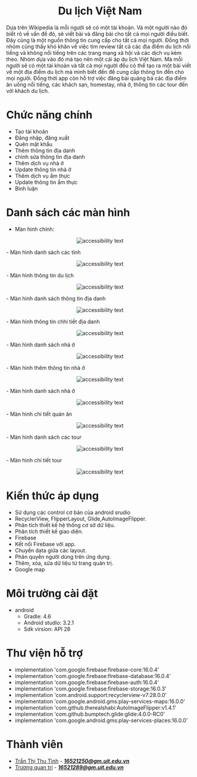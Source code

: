 


<h1 align="center"> Du lịch Việt Nam</h1>
<p>Dựa trên Wikipedia là mỗi người sẽ có một tài khoản. Và một người nào đó biết rõ về vấn đề đó, sẽ viết bài và đăng bài cho tất cả mọi người điều biết. Đây cũng là một nguồn thông tin cung cấp cho tất cả mọi người. Đồng thời nhóm cũng thấy khó khăn về việc tìm review tất cả các địa điểm du lịch nổi tiếng và không nổi tiếng trên các trang mạng xã hội và các dịch vụ kèm theo. Nhóm dựa vào đó mà tạo nên một cái áp du lịch Việt Nam. Mà mỗi người sẽ có một tài khoản và tất cả mọi người đều có thể tạo ra một bài viết về một địa điểm du lịch mà mình biết đến để cung cấp thông tin đến cho mọi người. Đồng thời app còn hỗ trợ việc đăng bài quảng bá các địa điểm ăn uống nổi tiếng, các khách sạn, homestay, nhà ở, thông tin các tour đến với khách du lịch.</p>

# Chức năng chính
-	Tạo tài khoản
-	Đăng nhập, đăng xuất
- Quên mật khẩu
-	Thêm thông tin địa danh
- chỉnh sửa thông tin địa danh
-	Thêm dịch vụ nhà ở
- Update thông tin nhà ở
-	Thêm dịch vụ ẩm thực
- Update thông tin ẩm thực
- Bình luận
# Danh sách các màn hình
- Màn hình chính: 
<p align="center">
  <img src="https://scontent.fsgn6-1.fna.fbcdn.net/v/t1.0-9/49097749_796289274044238_5533066433107329024_n.jpg?_nc_cat=104&_nc_oc=AQn2f37x-94KrPdMGHAC38KoeSVrpi3ZU9MUYBuwC8TtLA1vo5DUvt_QcRIH1dE5PZ8&_nc_ht=scontent.fsgn6-1.fna&oh=6e9532bf16139a98866e11aea2d3e0cd&oe=5C98D6AE"  alt="accessibility text">
</p>
- Màn hình danh sách các tỉnh
<p align="center">
 <img src="https://scontent.fsgn6-1.fna.fbcdn.net/v/t1.0-9/48969051_796289337377565_908165749497921536_n.jpg?_nc_cat=110&_nc_oc=AQk2ZtB5bBcyQk0HBzPlb1r1_g1jwKaiCYggP1E2Hki_BW5D0jh0_V9wy9jgJAWia2k&_nc_ht=scontent.fsgn6-1.fna&oh=4d1107f66b3f262ec48d9b3c6006e350&oe=5C9AA2C0"  alt="accessibility text">
</p>
- Màn hình thông tin du lịch
<p align="center">
 <img src="https://scontent.fsgn6-1.fna.fbcdn.net/v/t1.0-9/49279933_796289487377550_7219954936426004480_n.jpg?_nc_cat=101&_nc_oc=AQnMHA_qHJ6NcTAKFkd0tN_l-YfFZu_faSF99L93_tDa6rRAqgNZQUwhvmk-wAfGkOE&_nc_ht=scontent.fsgn6-1.fna&oh=a68d2eb84bcf50dc1c038c33ab2c894f&oe=5CD5AEFC"  alt="accessibility text">
</p>
- Màn hình danh sách thông tin địa danh
<p align="center">
 <img src="https://scontent.fsgn6-1.fna.fbcdn.net/v/t1.0-9/49103438_796289667377532_5243636597143896064_n.jpg?_nc_cat=110&_nc_oc=AQlOTUrNBUm_PXopbqHoHWIY5pk4aCHmtYLCvdSmsWEpJoB07DcW3kIL_R-tG4ihn1E&_nc_ht=scontent.fsgn6-1.fna&oh=5a6f78111748ab7601ccfb41a4237b38&oe=5C8E3E9F"  alt="accessibility text">
</p>
- Màn hình thông tin chhi tiết địa danh
<p align="center">
 <img src="https://scontent.fsgn6-1.fna.fbcdn.net/v/t1.0-9/49467886_796290287377470_8756503078825361408_n.jpg?_nc_cat=101&_nc_oc=AQldJix20EepIiEuqazNHGUKFJ7TtXK0pGvJydh9BLwC69PY4NC6C5u_P4lml45-e8U&_nc_ht=scontent.fsgn6-1.fna&oh=ab67ae9de236f06d47e5ebca603bdd47&oe=5C8FE0EF"  alt="accessibility text">
</p>
- Màn hình danh sách nhà ở
<p align="center">
 <img src="https://scontent.fsgn6-1.fna.fbcdn.net/v/t1.0-9/49205115_796290504044115_1632845428049313792_n.jpg?_nc_cat=101&_nc_oc=AQnJhlc3c-EpsqbqJIlqxv7A5fC0o-8kQQc5sR29pOuvQ0AnmLXoGe0skKux7tNlAZg&_nc_ht=scontent.fsgn6-1.fna&oh=f25d124df1e2f49a33fc6a0237dc55e7&oe=5C973C5C"  alt="accessibility text">
</p>
- Màn hình thêm thông tin nhà ở
<p align="center">
 <img src="https://scontent.fsgn6-2.fna.fbcdn.net/v/t1.0-9/49135447_796290717377427_4751200476190474240_n.jpg?_nc_cat=102&_nc_oc=AQlAFD6alpOvdlv7XWfTcRrLA0P-dBwYfoixSNBZj3JR3std3-9iqxuV2NCDKRHW1vI&_nc_ht=scontent.fsgn6-2.fna&oh=3e179f74c3bad290511f23ae7e8500bf&oe=5C94EF3C"  alt="accessibility text">
</p>
- Màn hình danh sách nhà ở
<p align="center">
 <img src="https://scontent.fsgn6-2.fna.fbcdn.net/v/t1.0-9/49099464_796290787377420_5112208570661732352_n.jpg?_nc_cat=111&_nc_oc=AQmWuXZY6QaZXsCUdu-Dsb72MFJeO-6Ae9jzTfQ-_OUX_B8HWZDOJdtb6wJV8pLz94g&_nc_ht=scontent.fsgn6-2.fna&oh=515ec80a906688180ce117dce529694c&oe=5C96EDBA"  alt="accessibility text">
</p>
- Màn hình chi tiết quán ăn
<p align="center">
 <img src="https://scontent.fsgn6-1.fna.fbcdn.net/v/t1.0-9/49307660_796290967377402_4641887395229204480_n.jpg?_nc_cat=109&_nc_oc=AQm71c830kaI9VX9VtteoiqLM6OQUJvLnVZxpvx3XhsdEHDY8H-c09RQ9lAdCeciEaQ&_nc_ht=scontent.fsgn6-1.fna&oh=ac574b298987100e5bc1a04bedd365a4&oe=5C94E8A1"  alt="accessibility text">
</p>
- Màn hình danh sách các tour
<p align="center">
 <img src="https://scontent.fsgn6-1.fna.fbcdn.net/v/t1.0-9/49406783_796291077377391_4235459244213665792_n.jpg?_nc_cat=105&_nc_oc=AQmJAdKmHUbbfEfs4X06twhTO-qgR1r4GuN2Eg388NJKqT32cpC6hSEeN9sj3JsW9ZQ&_nc_ht=scontent.fsgn6-1.fna&oh=2f55c517cf0b8633b7ca8540f5c48554&oe=5CCE6277"  alt="accessibility text">
</p>
- Màn hình chi tiết tour
<p align="center">
 <img src="https://scontent.fsgn6-1.fna.fbcdn.net/v/t1.0-9/48960125_796291257377373_9140975700621131776_n.jpg?_nc_cat=105&_nc_oc=AQnLnV8-7CZ4ejW1yzRV0kpVqieafPZeN-6tZIPrGsBjvi9ItC3LZAlqNveA6iY0tNQ&_nc_ht=scontent.fsgn6-1.fna&oh=3f6d3b2d48fc4167be17c5390438381b&oe=5CD88C56"  alt="accessibility text">
</p>



# Kiến thức áp dụng
- Sử dụng các control cơ bản của android srudio
- RecyclerView, FlipperLayout, Glide,AutoImageFlipper. 
- Phân tích thiết kế hệ thống cơ sở dữ liệu.
- Phân tích thiết kế giao diện.
- Firebase
- Kết nối Firebase với app.
- Chuyển data giữa các layout.
- Phân quyền người dùng trên ứng dụng.
- Thêm, xóa, sửa dữ liệu từ trang quản trị.
- Google map
# Môi trường cài đặt
- android
  + Gradle: 4.6
  + Android studio: 3.2.1
  + Sdk virsion: API 28
# Thư viện hỗ trợ
- implementation 'com.google.firebase:firebase-core:16.0.4'
- implementation 'com.google.firebase:firebase-database:16.0.4'
- implementation 'com.google.firebase:firebase-auth:16.0.4'
- implementation 'com.google.firebase:firebase-storage:16.0.3'
- implementation 'com.android.support:recyclerview-v7:28.0.0'
- implementation 'com.google.android.gms:play-services-maps:16.0.0'
- implementation 'com.github.therealshabi:AutoImageFlipper:v1.4.1'
- implementation 'com.github.bumptech.glide:glide:4.0.0-RC0'
- implementation 'com.google.android.gms:play-services-places:16.0.0'
# Thành viên
- [Trần Thị Thu Tình](https://www.facebook.com/thutinhtt) - ***16521250@gm.uit.edu.vn***
- [Trương quan trí](https://www.facebook.com/quangtri.truong.54) - ***16521289@gm.uit.edu.vn***

